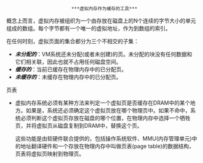 							***虚拟内存作为缓存的工具***

概念上而言，虚拟内存被组织为一个由存放在磁盘上的N个连续的字节大小的单元组成的数组。每个字节都有一个唯一的虚拟地址，作为到数组的索引。

在任何时刻，虚拟页面的集合都分为三个不相交的子集：

- ***未分配的***：VM系统还未分配(或者未创建)的页。未分配的块没有任何数据和它们相关联，因此也就不占用任何磁盘空间。
- ***缓存的***：当前已缓存在物理内存中的已分配页。
- ***未缓存的***：未缓存在物理内存中的已分配页。



页表

- 虚拟内存系统必须有某种方法来判定一个虚拟页是否缓存在DRAM中的某个地方。如果是，系统还必须确定这个虚拟页放在哪个物理页中。如果不命中，系统必须判断这个虚拟页存放在磁盘的哪个位置，在物理内存中选择一个牺牲页，并将虚拟页从磁盘复制到DRAM中，替换这个页。

  ​	这些功能是由软硬件联合提供的，包括操作系统软件、MMU(内存管理单元)中的地址翻译硬件和一个存放在物理内存中叫做页表(page table)的数据结构，页表将虚拟页映射到物理页。

